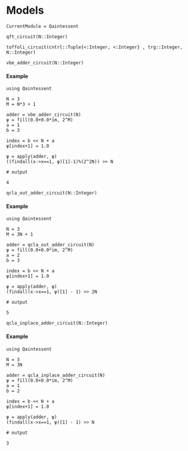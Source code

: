 # Models

```@meta
CurrentModule = Qaintessent
```

```@docs
qft_circuit(N::Integer)
```
```@docs
toffoli_circuit(cntrl::Tuple{<:Integer, <:Integer} , trg::Integer, N::Integer)
```

```@docs
vbe_adder_circuit(N::Integer)
```
#### Example
```jldoctest
using Qaintessent 

N = 3
M = N*3 + 1

adder = vbe_adder_circuit(N)
ψ = fill(0.0+0.0*im, 2^M)
a = 1
b = 3

index = b << N + a
ψ[index+1] = 1.0

ψ = apply(adder, ψ)
((findall(x->x==1, ψ)[1]-1)%(2^2N)) >> N

# output

4
```

```@docs
qcla_out_adder_circuit(N::Integer)
```
#### Example
```jldoctest
using Qaintessent 

N = 3
M = 3N + 1

adder = qcla_out_adder_circuit(N)
ψ = fill(0.0+0.0*im, 2^M)
a = 2
b = 3

index = b << N + a
ψ[index+1] = 1.0

ψ = apply(adder, ψ)
(findall(x->x==1, ψ)[1] - 1) >> 2N

# output

5
```

```@docs
qcla_inplace_adder_circuit(N::Integer)
```
#### Example
```jldoctest
using Qaintessent 

N = 3
M = 3N

adder = qcla_inplace_adder_circuit(N)
ψ = fill(0.0+0.0*im, 2^M)
a = 1
b = 2

index = b << N + a
ψ[index+1] = 1.0

ψ = apply(adder, ψ)
(findall(x->x==1, ψ)[1] - 1) >> N

# output

3
```

